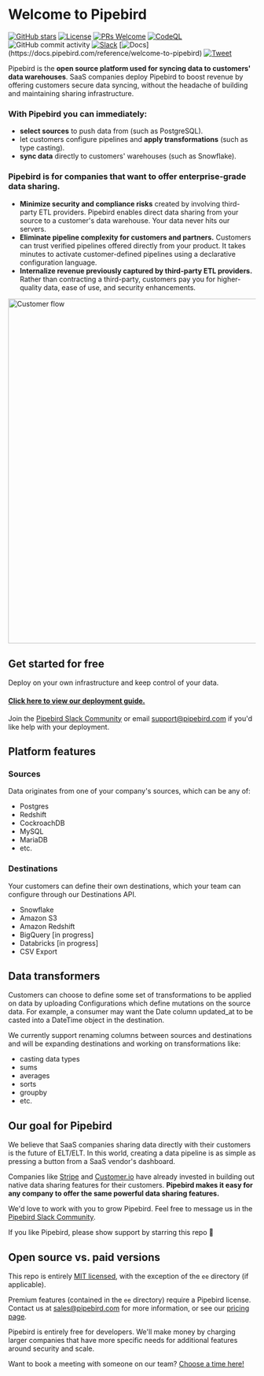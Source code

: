 # Welcome to Pipebird

[![GitHub stars](https://img.shields.io/github/stars/pipebird/pipebird?style=social&label=Star)](https://GitHub.com/pipebird/pipebird/stargazers/) [![License](https://img.shields.io/static/v1?label=license&message=MIT&color=brightgreen)](https://github.com/pipebird/pipebird/tree/a9b1c6c0420550ad5069aca66c295223e0d05e27/LICENSE/README.md) <a href='http://makeapullrequest.com'><img alt='PRs Welcome' src='https://img.shields.io/badge/PRs-welcome-brightgreen.svg?style=shields'/></a> [![CodeQL](https://github.com/pipebird/pipebird/actions/workflows/codeql-analysis.yml/badge.svg)](https://github.com/pipebird/pipebird/actions/workflows/codeql-analysis.yml) ![GitHub commit activity](https://img.shields.io/github/commit-activity/m/pipebird/pipebird) [![Slack](https://img.shields.io/badge/slack-Pipebird-brightgreen.svg?logo=slack)](https://join.slack.com/t/pipebirdcommunity/shared_invite/zt-1emvmxdk6-jBc9qXDDgeLhinJ8ktOgHg) [![Docs](https://img.shields.io/badge/Docs-readme-brightgreen.svg?)](https://docs.pipebird.com/reference/welcome-to-pipebird) [![Tweet](https://img.shields.io/twitter/url/http/shields.io.svg?style=social)](https://twitter.com/intent/tweet?text=Embed%20data%20pipelines%20in%20your%20product&url=https://pipebird.com/&via=getpipebird&hashtags=opensource,data,infrastructure,developers)

Pipebird is the **open source platform used for syncing data to customers' data warehouses**. SaaS companies deploy Pipebird to boost revenue by offering customers secure data syncing, without the headache of building and maintaining sharing infrastructure.

### With Pipebird you can immediately:

- **select sources** to push data from (such as PostgreSQL).
- let customers configure pipelines and **apply transformations** (such as type casting).
- **sync data** directly to customers' warehouses (such as Snowflake).

### Pipebird is for companies that want to offer enterprise-grade data sharing.

- **Minimize security and compliance risks** created by involving third-party ETL providers. Pipebird enables direct data sharing from your source to a customer's data warehouse. Your data never hits our servers.
- **Eliminate pipeline complexity for customers and partners.** Customers can trust verified pipelines offered directly from your product. It takes minutes to activate customer-defined pipelines using a declarative configuration language.
- **Internalize revenue previously captured by third-party ETL providers.** Rather than contracting a third-party, customers pay you for higher-quality data, ease of use, and security enhancements.

<p align="left">
  <a href="https://github.com/pipebird/pipebird">
    <img src="https://uploads-ssl.webflow.com/6219b67aebd6fd87049d2e0e/630f995f4fcbbc31c0a37f84_CustomerFlow.svg" width="700" alt="Customer flow">
  </a>

## Get started for free

Deploy on your own infrastructure and keep control of your data.

#### [Click here to view our deployment guide.](https://docs.pipebird.com/reference/quickstart)

Join the [Pipebird Slack Community](https://join.slack.com/t/pipebirdcommunity/shared_invite/zt-1emvmxdk6-jBc9qXDDgeLhinJ8ktOgHg) or email support@pipebird.com if you'd like help with your deployment.

## Platform features

### Sources

Data originates from one of your company's sources, which can be any of:

- Postgres
- Redshift
- CockroachDB
- MySQL
- MariaDB
- etc.

### Destinations

Your customers can define their own destinations, which your team can configure through our Destinations API.

- Snowflake
- Amazon S3
- Amazon Redshift
- BigQuery [in progress]
- Databricks [in progress]
- CSV Export

## Data transformers

Customers can choose to define some set of transformations to be applied on data by uploading Configurations which define mutations on the source data. For example, a consumer may want the Date column updated_at to be casted into a DateTime object in the destination.

We currently support renaming columns between sources and destinations and will be expanding destinations and working on transformations like:

- casting data types
- sums
- averages
- sorts
- groupby
- etc.

## Our goal for Pipebird

We believe that SaaS companies sharing data directly with their customers is the future of ELT/ELT. In this world, creating a data pipeline is as simple as pressing a button from a SaaS vendor's dashboard.

Companies like [Stripe](https://stripe.com/data-pipeline) and [Customer.io](https://customer.io/data-warehouse) have already invested in building out native data sharing features for their customers. **Pipebird makes it easy for any company to offer the same powerful data sharing features.**

We'd love to work with you to grow Pipebird. Feel free to message us in the [Pipebird Slack Community](https://join.slack.com/t/pipebirdcommunity/shared_invite/zt-1emvmxdk6-jBc9qXDDgeLhinJ8ktOgHg).

If you like Pipebird, please show support by starring this repo 🌟

## Open source vs. paid versions

This repo is entirely [MIT licensed](/LICENSE), with the exception of the `ee` directory (if applicable).

Premium features (contained in the `ee` directory) require a Pipebird license. Contact us at sales@pipebird.com for more information, or see our [pricing page](https://pipebird.com/pricing).

Pipebird is entirely free for developers. We'll make money by charging larger companies that have more specific needs for additional features around security and scale.

Want to book a meeting with someone on our team? [Choose a time here!](https://calendly.com/pipebird)
